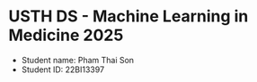 USTH DS - Machine Learning in Medicine 2025
===============================================

- Student name: Pham Thai Son
- Student ID: 22BI13397


